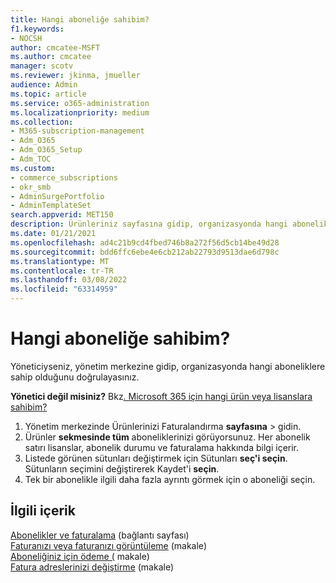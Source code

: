 ```yaml
---
title: Hangi aboneliğe sahibim?
f1.keywords:
- NOCSH
author: cmcatee-MSFT
ms.author: cmcatee
manager: scotv
ms.reviewer: jkinma, jmueller
audience: Admin
ms.topic: article
ms.service: o365-administration
ms.localizationpriority: medium
ms.collection:
- M365-subscription-management
- Adm_O365
- Adm_O365_Setup
- Adm_TOC
ms.custom:
- commerce_subscriptions
- okr_smb
- AdminSurgePortfolio
- AdminTemplateSet
search.appverid: MET150
description: Ürünleriniz sayfasına gidip, organizasyonda hangi aboneliklerin olduğunu doğrulamayı öğrenin.
ms.date: 01/21/2021
ms.openlocfilehash: ad4c21b9cd4fbed746b8a272f56d5cb14be49d28
ms.sourcegitcommit: bdd6ffc6ebe4e6cb212ab22793d9513dae6d798c
ms.translationtype: MT
ms.contentlocale: tr-TR
ms.lasthandoff: 03/08/2022
ms.locfileid: "63314959"
---
```

# <a name="what-subscription-do-i-have"></a>Hangi aboneliğe sahibim?

Yöneticiyseniz, yönetim merkezine gidip, organizasyonda hangi aboneliklere sahip olduğunu doğrulayasınız.
  
**Yönetici değil misiniz?** Bkz[. Microsoft 365 için hangi ürün veya lisanslara sahibim?](https://support.microsoft.com/office/f8ab5e25-bf3f-4a47-b264-174b1ee925fd)

1. Yönetim merkezinde Ürünlerinizi Faturalandırma **sayfasına** \> gidin.<a href="https://go.microsoft.com/fwlink/p/?linkid=842054" target="_blank"></a>
2. Ürünler **sekmesinde tüm** aboneliklerinizi görüyorsunuz. Her abonelik satırı lisanslar, abonelik durumu ve faturalama hakkında bilgi içerir.
3. Listede görünen sütunları değiştirmek için Sütunları **seç'i seçin**. Sütunların seçimini değiştirerek Kaydet'i **seçin**.
4. Tek bir abonelikle ilgili daha fazla ayrıntı görmek için o aboneliği seçin.

## <a name="related-content"></a>İlgili içerik
  
[Abonelikler ve faturalama](../../commerce/index.yml) (bağlantı sayfası)\
[Faturanızı veya faturanızı görüntüleme](../../commerce/billing-and-payments/view-your-bill-or-invoice.md) (makale)\
[Aboneliğiniz için ödeme (](../../commerce/billing-and-payments/pay-for-your-subscription.md) makale)\
[Fatura adreslerinizi değiştirme](../../commerce/billing-and-payments/change-your-billing-addresses.md) (makale)